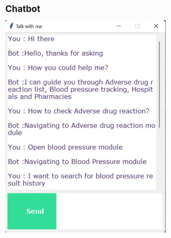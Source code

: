 # Chatbot

![App Screenshot](https://github.com/layaaugustine/ChatBot/blob/master/Screenshot/Chatbot.jpg?raw=true)

